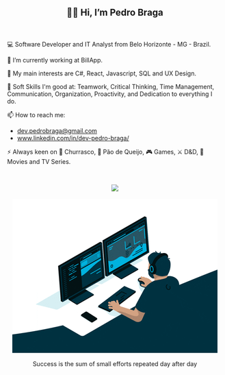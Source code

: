 ## <p align=center>👋🏻 Hi, I’m Pedro Braga</p>

<br>

💻 Software Developer and IT Analyst from Belo Horizonte - MG - Brazil.

💼 I’m currently working at BillApp.

💬 My main interests are C#, React, Javascript, SQL and UX Design.

🧠 Soft Skills I'm good at: Teamwork, Critical Thinking, Time Management, Communication, Organization, Proactivity, and Dedication to everything I do.

📫 How to reach me:
- dev.pedrobraga@gmail.com
- www.linkedin.com/in/dev-pedro-braga/

⚡ Always keen on 🍖 Churrasco, 🧀 Pão de Queijo, 🎮 Games, ⚔️ D&D, 🍿 Movies and TV Series.

<br>

<p align="center">
  <a href="https://skillicons.dev">
    <img src="https://skillicons.dev/icons?i=cs,dotnet,js,ts,html,css,react,angular,mysql,azure" />
  </a>
</p>

<p align="center">
  <img src="https://github.com/Pedro-Prev/Pedro-Prev/blob/main/Dev.gif"/>
</p>

<p align="center">
Success is the sum of small efforts repeated day after day
</p>
